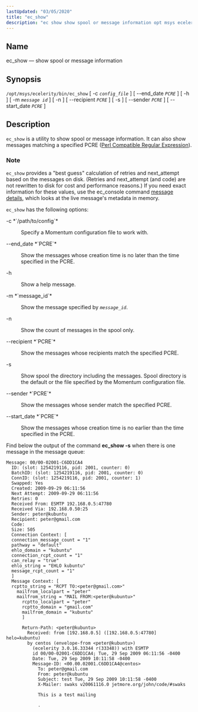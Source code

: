 ```yaml
---
lastUpdated: "03/05/2020"
title: "ec_show"
description: "ec show show spool or message information opt msys ecelerity bin ec show c config file end date PCRE h m message id n recipient PCRE s sender PCRE start date PCRE ec show is a utility to show spool or message information It can also show messages matching a..."
---
```


<a name="executable.ec_show"></a> 
## Name

ec_show — show spool or message information

## Synopsis

`/opt/msys/ecelerity/bin/ec_show` [ -c *`config_file`* ] [ --end_date *`PCRE`* ] [ -h ] [ -m *`message id`*     ] [ -n ] [ --recipient *`PCRE`* ] [ -s ] [ --sender *`PCRE`* ] [ --start_date *`PCRE`* ]

<a name="idp11263392"></a> 
## Description

`ec_show` is a utility to show spool or message information. It can also show messages matching a specified PCRE ([Perl Compatible Regular Expression](http://www.pcre.org/)).

### Note

`ec_show` provides a "best guess" calculation of retries and next_attempt based on the messages on disk. (Retries and next_attempt (and code) are not rewritten to disk for cost and performance reasons.) If you need exact information for these values, use the ec_console command [message details](/momentum/4/console-commands/message-details), which looks at the live message's metadata in memory.

`ec_show` has the following options:

<dl class="variablelist">

<dt>-c *`/path/to/config`*</dt>

<dd>

Specify a Momentum configuration file to work with.

</dd>

<dt>--end_date *`PCRE`*</dt>

<dd>

Show the messages whose creation time is no later than the time specified in the PCRE.

</dd>

<dt>-h</dt>

<dd>

Show a help message.

</dd>

<dt>-m *`message_id`*</dt>

<dd>

Show the message specified by *`message_id`*.

</dd>

<dt>-n</dt>

<dd>

Show the count of messages in the spool only.

</dd>

<dt>--recipient *`PCRE`*</dt>

<dd>

Show the messages whose recipients match the specified PCRE.

</dd>

<dt>-s</dt>

<dd>

Show spool the directory including the messages. Spool directory is the default or the file specified by the Momentum configuration file.

</dd>

<dt>--sender *`PCRE`*</dt>

<dd>

Show the messages whose sender match the specified PCRE.

</dd>

<dt>--start_date *`PCRE`*</dt>

<dd>

Show the messages whose creation time is no earlier than the time specified in the PCRE.

</dd>

</dl>

Find below the output of the command **ec_show -s**    when there is one message in the message queue:

```
Message: 00/00-02001-C6DD1CA4
  ID: (slot: 1254219116, pid: 2001, counter: 0)
  BatchID: (slot: 1254219116, pid: 2001, counter: 0)
  ConnID: (slot: 1254219116, pid: 2001, counter: 1)
  Swapped: Yes
  Created: 2009-09-29 06:11:56
  Next Attempt: 2009-09-29 06:11:56
  Retries: 0
  Received From: ESMTP 192.168.0.5:47780
  Received Via: 192.168.0.50:25
  Sender: peter@kubuntu
  Recipient: peter@gmail.com
  Code:
  Size: 505
  Connection Context: [
  connection_message_count = "1"
  pathway = "default"
  ehlo_domain = "kubuntu"
  connection_rcpt_count = "1"
  can_relay = "true"
  ehlo_string = "EHLO kubuntu"
  message_rcpt_count = "1"
  ]
  Message Context: [
  rcptto_string = "RCPT TO:<peter@gmail.com>"
    mailfrom_localpart = "peter"
    mailfrom_string = "MAIL FROM:<peter@kubuntu>"
      rcptto_localpart = "peter"
      rcptto_domain = "gmail.com"
      mailfrom_domain = "kubuntu"
      ]

      Return-Path: <peter@kubuntu>
        Received: from [192.168.0.5] ([192.168.0.5:47780] helo=kubuntu)
        by centos (envelope-from <peter@kubuntu>)
          (ecelerity 3.0.16.33344 r(33348)) with ESMTP
          id 00/00-02001-C6DD1CA4; Tue, 29 Sep 2009 06:11:56 -0400
          Date: Tue, 29 Sep 2009 10:11:58 -0400
          Message-ID: <00.00.02001.C6DD1CA4@centos>
            To: peter@gmail.com
            From: peter@kubuntu
            Subject: test Tue, 29 Sep 2009 10:11:58 -0400
            X-Mailer: swaks v20061116.0 jetmore.org/john/code/#swaks

            This is a test mailing

            .
```